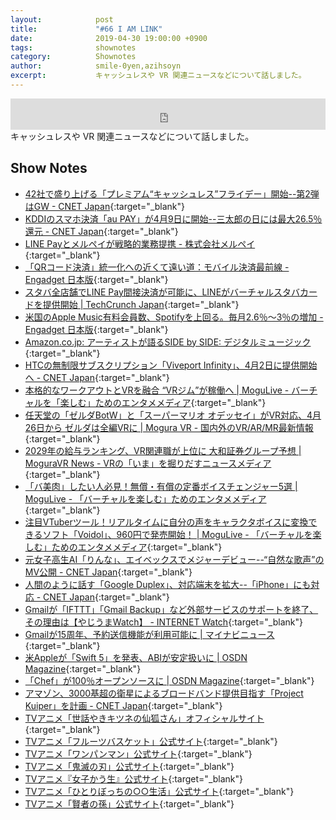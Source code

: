 ```yaml
---
layout:            post
title:             "#66 I AM LINK"
date:              2019-04-30 19:00:00 +0900
tags:              shownotes
category:          Shownotes
author:            smile-0yen,azihsoyn
excerpt:           キャッシュレスや VR 関連ニュースなどについて話しました。
---
```

<iframe width="100%" height="50" scrolling="no" frameborder="no" src="https://w.soundcloud.com/player/?url=https%3A//api.soundcloud.com/tracks/613573245&amp;auto_play=false&amp;hide_related=false&amp;show_user=true&amp;show_reposts=false&amp;visual=false&amp;show_artwork=false&amp;default_height=75"></iframe>
キャッシュレスや VR 関連ニュースなどについて話しました。

## Show Notes
- [42社で盛り上げる「プレミアム“キャッシュレス”フライデー」開始\-\-第2弾はGW \- CNET Japan](https://japan.cnet.com/article/35134960/){:target="_blank"}
- [KDDIのスマホ決済「au PAY」が4月9日に開始\-\-三太郎の日には最大26\.5％還元 \- CNET Japan](https://japan.cnet.com/article/35135246/){:target="_blank"}
- [LINE Payとメルペイが戦略的業務提携 \- 株式会社メルペイ](https://jp.merpay.com/news/2019/03/merpay_linepay/){:target="_blank"}
- [「QRコード決済」統一化への近くて遠い道：モバイル決済最前線 \- Engadget 日本版](https://japanese.engadget.com/2019/03/31/qr/){:target="_blank"}
- [スタバ全店舗でLINE Pay間接決済が可能に、LINEがバーチャルスタバカードを提供開始 \| TechCrunch Japan](https://jp.techcrunch.com/2019/04/08/line-pay-starbucks/){:target="_blank"}
- [米国のApple Music有料会員数、Spotifyを上回る。毎月2\.6％～3％の増加 \- Engadget 日本版](https://japanese.engadget.com/2019/04/06/apple-music-spotify-2-6-3/){:target="_blank"}
- [Amazon\.co\.jp: アーティストが語るSIDE by SIDE: デジタルミュージック](https://www.amazon.co.jp/b/ref=gbpp_itr_m-2_0262_16067220?node=5503744051&ie=UTF8){:target="_blank"}
- [HTCの無制限サブスクリプション「Viveport Infinity」、4月2日に提供開始へ \- CNET Japan](https://japan.cnet.com/article/35134246/){:target="_blank"}
- [本格的なワークアウトとVRを融合 “VRジム”が稼働へ \| MoguLive \- バーチャルを「楽しむ」ためのエンタメメディア](https://www.moguravr.com/vr-gym-opens/){:target="_blank"}
- [任天堂の「ゼルダBotW」と「スーパーマリオ オデッセイ」がVR対応、4月26日から ゼルダは全編VRに \| Mogura VR \- 国内外のVR/AR/MR最新情報](https://www.moguravr.com/zelda-mario-vr/){:target="_blank"}
- [2029年の給与ランキング、VR関連職が上位に 大和証券グループ予想 \| MoguraVR News \- VRの「いま」を掘りだすニュースメディア](https://www.moguravr.com/daiwa-grp-ai-forecast-2029/){:target="_blank"}
- [「バ美肉」したい人必見！無償・有償の定番ボイスチェンジャー5選 \| MoguLive \- 「バーチャルを楽しむ」ためのエンタメメディア](https://www.moguravr.com/voice-changer-pickup5/){:target="_blank"}
- [注目VTuberツール！リアルタイムに自分の声をキャラクタボイスに変換できるソフト「Voidol」、960円で発売開始！ \| MoguLive \- 「バーチャルを楽しむ」ためのエンタメメディア](https://www.moguravr.com/voidol/){:target="_blank"}
- [元女子高生AI「りんな」、エイベックスでメジャーデビュー\-\-“自然な歌声”のMV公開 \- CNET Japan](https://japan.cnet.com/article/35135087/){:target="_blank"}
- [人間のように話す「Google Duplex」、対応端末を拡大\-\-「iPhone」にも対応 \- CNET Japan](https://japan.cnet.com/article/35135221/){:target="_blank"}
- [Gmailが「IFTTT」「Gmail Backup」など外部サービスのサポートを終了、その理由は【やじうまWatch】 \- INTERNET Watch](https://internet.watch.impress.co.jp/docs/yajiuma/1176187.html){:target="_blank"}
- [Gmailが15周年、予約送信機能が利用可能に \| マイナビニュース](https://news.mynavi.jp/article/20190402-800869/){:target="_blank"}
- [米Appleが「Swift 5」を発表、ABIが安定扱いに \| OSDN Magazine](https://mag.osdn.jp/19/03/27/150000){:target="_blank"}
- [「Chef」が100％オープンソースに \| OSDN Magazine](https://mag.osdn.jp/19/04/03/160000){:target="_blank"}
- [アマゾン、3000基超の衛星によるブロードバンド提供目指す「Project Kuiper」を計画 \- CNET Japan](https://japan.cnet.com/article/35135297/){:target="_blank"}
- [TVアニメ「世話やきキツネの仙狐さん」オフィシャルサイト](http://senkosan.com/){:target="_blank"}
- [TVアニメ「フルーツバスケット」公式サイト](https://fruba.jp/){:target="_blank"}
- [TVアニメ「ワンパンマン」公式サイト](http://onepunchman-anime.net/){:target="_blank"}
- [TVアニメ「鬼滅の刃」公式サイト](https://kimetsu.com/anime/){:target="_blank"}
- [TVアニメ『女子かう生』公式サイト](http://joshikau-anime.com/){:target="_blank"}
- [TVアニメ「ひとりぼっちの○○生活」公式サイト](http://hitoribocchi.jp/){:target="_blank"}
- [TVアニメ「賢者の孫」公式サイト](http://kenja-no-mago.jp/){:target="_blank"}
